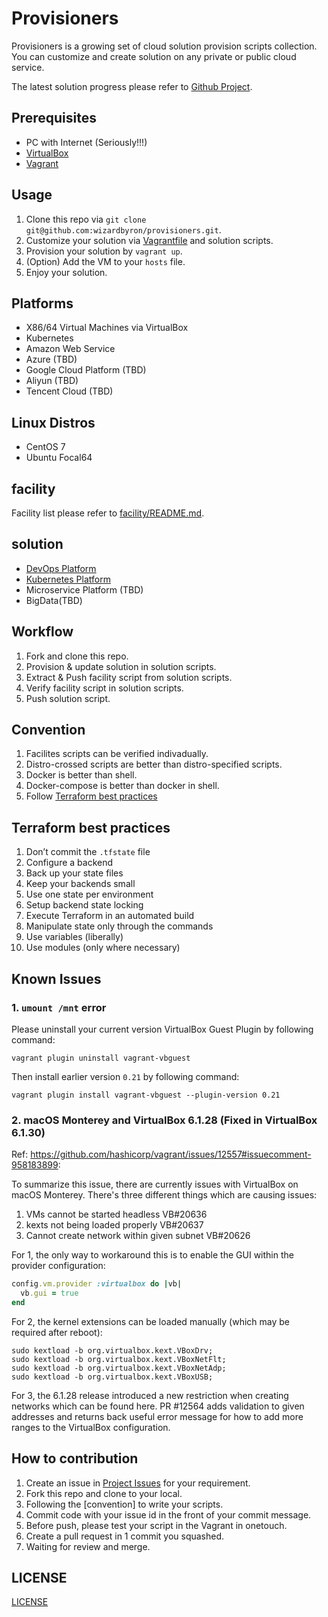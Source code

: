 # Provisioners

Provisioners is a growing set of cloud solution provision scripts collection. You can customize and create solution on any private or public cloud service.

The latest solution progress please refer to [Github Project](https://github.com/wizardbyron/provisioners/projects/1).

## Prerequisites

* PC with Internet (Seriously!!!)
* [VirtualBox](https://www.virtualbox.org/)
* [Vagrant](https://vagrantup.com/)

## Usage

1. Clone this repo via `git clone git@github.com:wizardbyron/provisioners.git`.
2. Customize your solution via [Vagrantfile](/Vagrantfile) and solution scripts.
3. Provision your solution by `vagrant up`.
4. (Option) Add the VM to your `hosts` file.
5. Enjoy your solution.

## Platforms

* X86/64 Virtual Machines via VirtualBox
* Kubernetes
* Amazon Web Service
* Azure (TBD)
* Google Cloud Platform (TBD)
* Aliyun (TBD)
* Tencent Cloud (TBD)

## Linux Distros

* CentOS 7
* Ubuntu Focal64

## facility

Facility list please refer to [facility/README.md](./facility/README.md).

## solution

* [DevOps Platform](./solution/devops/)
* [Kubernetes Platform](./solution/k8s/)
* Microservice Platform (TBD)
* BigData(TBD)

## Workflow

1. Fork and clone this repo.
2. Provision & update solution in solution scripts.
3. Extract & Push facility script from solution scripts.
4. Verify facility script in solution scripts.
5. Push solution script.

## Convention

1. Facilites scripts can be verified indivadually.
2. Distro-crossed scripts are better than distro-specified scripts.
3. Docker is better than shell.
4. Docker-compose is better than docker in shell.
5. Follow [Terraform best practices](#terraform-best-practices)

## Terraform best practices

1. Don’t commit the `.tfstate` file
2. Configure a backend
3. Back up your state files
4. Keep your backends small
5. Use one state per environment
6. Setup backend state locking
7. Execute Terraform in an automated build
8. Manipulate state only through the commands
9. Use variables (liberally)
10. Use modules (only where necessary)

## Known Issues

### 1. `umount /mnt` error

Please uninstall your current version VirtualBox Guest Plugin by following command:

```vagrant plugin uninstall vagrant-vbguest```

Then install earlier version `0.21` by following command:

```vagrant plugin install vagrant-vbguest --plugin-version 0.21```

### 2. macOS Monterey and VirtualBox 6.1.28 (Fixed in VirtualBox 6.1.30)

Ref: https://github.com/hashicorp/vagrant/issues/12557#issuecomment-958183899:

To summarize this issue, there are currently issues with VirtualBox on macOS Monterey. There's three different things which are causing issues:

1. VMs cannot be started headless VB#20636
2. kexts not being loaded properly VB#20637
3. Cannot create network within given subnet VB#20626

For 1, the only way to workaround this is to enable the GUI within the provider configuration:

``` ruby
config.vm.provider :virtualbox do |vb|
  vb.gui = true
end
```

For 2, the kernel extensions can be loaded manually (which may be required after reboot):

``` Shell
sudo kextload -b org.virtualbox.kext.VBoxDrv;
sudo kextload -b org.virtualbox.kext.VBoxNetFlt;
sudo kextload -b org.virtualbox.kext.VBoxNetAdp;
sudo kextload -b org.virtualbox.kext.VBoxUSB;
```

For 3, the 6.1.28 release introduced a new restriction when creating networks which can be found here. PR #12564 adds validation to given addresses and returns back useful error message for how to add more ranges to the VirtualBox configuration.

## How to contribution

1. Create an issue in [Project Issues](https://github.com/wizardbyron/provisioners/issues) for your requirement.
2. Fork this repo and clone to your local.
3. Following the [convention] to write your scripts.
4. Commit code with your issue id in the front of your commit message.
5. Before push, please test your script in the Vagrant in onetouch.
6. Create a pull request in 1 commit you squashed.
7. Waiting for review and merge.

## LICENSE

[LICENSE](/LICENSE)
